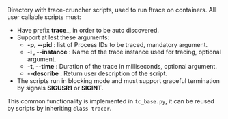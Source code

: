 Directory with trace-cruncher scripts, used to run ftrace on containers. All user callable scripts must:
- Have prefix **trace_**, in order to be auto discovered.
- Support at lest these arguments:
    - **-p, --pid** : list of Process IDs to be traced, mandatory argument.
    - **-i , --instance** : Name of the trace instance used for tracing, optional argument.
    - **-t, --time** : Duration of the trace in milliseconds, optional argument.
    - **--describe** : Return user description of the script.
- The scripts run in blocking mode and must support graceful termination by signals **SIGUSR1** or **SIGINT**.

This common functionality is implemented in `tc_base.py`, it can be reused by scripts by inheriting `class tracer`.